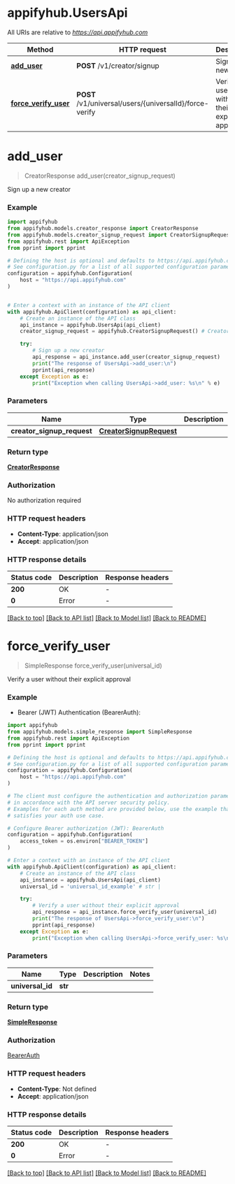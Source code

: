 # appifyhub.UsersApi

All URIs are relative to *https://api.appifyhub.com*

Method | HTTP request | Description
------------- | ------------- | -------------
[**add_user**](UsersApi.md#add_user) | **POST** /v1/creator/signup | Sign up a new creator
[**force_verify_user**](UsersApi.md#force_verify_user) | **POST** /v1/universal/users/{universalId}/force-verify | Verify a user without their explicit approval


# **add_user**
> CreatorResponse add_user(creator_signup_request)

Sign up a new creator

### Example


```python
import appifyhub
from appifyhub.models.creator_response import CreatorResponse
from appifyhub.models.creator_signup_request import CreatorSignupRequest
from appifyhub.rest import ApiException
from pprint import pprint

# Defining the host is optional and defaults to https://api.appifyhub.com
# See configuration.py for a list of all supported configuration parameters.
configuration = appifyhub.Configuration(
    host = "https://api.appifyhub.com"
)


# Enter a context with an instance of the API client
with appifyhub.ApiClient(configuration) as api_client:
    # Create an instance of the API class
    api_instance = appifyhub.UsersApi(api_client)
    creator_signup_request = appifyhub.CreatorSignupRequest() # CreatorSignupRequest | 

    try:
        # Sign up a new creator
        api_response = api_instance.add_user(creator_signup_request)
        print("The response of UsersApi->add_user:\n")
        pprint(api_response)
    except Exception as e:
        print("Exception when calling UsersApi->add_user: %s\n" % e)
```



### Parameters


Name | Type | Description  | Notes
------------- | ------------- | ------------- | -------------
 **creator_signup_request** | [**CreatorSignupRequest**](CreatorSignupRequest.md)|  | 

### Return type

[**CreatorResponse**](CreatorResponse.md)

### Authorization

No authorization required

### HTTP request headers

 - **Content-Type**: application/json
 - **Accept**: application/json

### HTTP response details

| Status code | Description | Response headers |
|-------------|-------------|------------------|
**200** | OK |  -  |
**0** | Error |  -  |

[[Back to top]](#) [[Back to API list]](../README.md#documentation-for-api-endpoints) [[Back to Model list]](../README.md#documentation-for-models) [[Back to README]](../README.md)

# **force_verify_user**
> SimpleResponse force_verify_user(universal_id)

Verify a user without their explicit approval

### Example

* Bearer (JWT) Authentication (BearerAuth):

```python
import appifyhub
from appifyhub.models.simple_response import SimpleResponse
from appifyhub.rest import ApiException
from pprint import pprint

# Defining the host is optional and defaults to https://api.appifyhub.com
# See configuration.py for a list of all supported configuration parameters.
configuration = appifyhub.Configuration(
    host = "https://api.appifyhub.com"
)

# The client must configure the authentication and authorization parameters
# in accordance with the API server security policy.
# Examples for each auth method are provided below, use the example that
# satisfies your auth use case.

# Configure Bearer authorization (JWT): BearerAuth
configuration = appifyhub.Configuration(
    access_token = os.environ["BEARER_TOKEN"]
)

# Enter a context with an instance of the API client
with appifyhub.ApiClient(configuration) as api_client:
    # Create an instance of the API class
    api_instance = appifyhub.UsersApi(api_client)
    universal_id = 'universal_id_example' # str | 

    try:
        # Verify a user without their explicit approval
        api_response = api_instance.force_verify_user(universal_id)
        print("The response of UsersApi->force_verify_user:\n")
        pprint(api_response)
    except Exception as e:
        print("Exception when calling UsersApi->force_verify_user: %s\n" % e)
```



### Parameters


Name | Type | Description  | Notes
------------- | ------------- | ------------- | -------------
 **universal_id** | **str**|  | 

### Return type

[**SimpleResponse**](SimpleResponse.md)

### Authorization

[BearerAuth](../README.md#BearerAuth)

### HTTP request headers

 - **Content-Type**: Not defined
 - **Accept**: application/json

### HTTP response details

| Status code | Description | Response headers |
|-------------|-------------|------------------|
**200** | OK |  -  |
**0** | Error |  -  |

[[Back to top]](#) [[Back to API list]](../README.md#documentation-for-api-endpoints) [[Back to Model list]](../README.md#documentation-for-models) [[Back to README]](../README.md)

